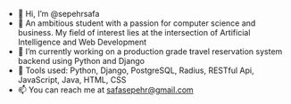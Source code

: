 - 👋 Hi, I’m @sepehrsafa
- 👀 An ambitious student with a passion for computer science and business. My field of interest lies at the intersection of Artificial Intelligence and Web Development
- 🌱 I’m currently working on a production grade travel reservation system backend using Python and Django
- 💬 Tools used: Python, Django, PostgreSQL, Radius, RESTful Api, JavaScript, Java, HTML, CSS
- 📫 You can reach me at safasepehr@gmail.com


<!---
sepehrsafa/sepehrsafa is a ✨ special ✨ repository because its `README.md` (this file) appears on your GitHub profile.
You can click the Preview link to take a look at your changes.
--->
